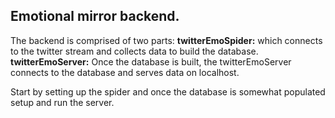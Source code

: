 ## Emotional mirror backend.
The backend is comprised of two parts:
__twitterEmoSpider:__ which connects to the twitter stream and collects data to build the database.
__twitterEmoServer:__ Once the database is built, the twitterEmoServer connects to the database and serves data on localhost.

Start by setting up the spider and once the database is somewhat populated setup and run the server.
